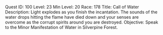 Quest ID: 100
Level: 23
Min Level: 20
Race: 178
Title: Call of Water
Description: Light explodes as you finish the incantation. The sounds of the water drops hitting the flame have died down and your senses are overcome as the corrupt spirits around you are destroyed.
Objective: Speak to the Minor Manifestation of Water in Silverpine Forest.
